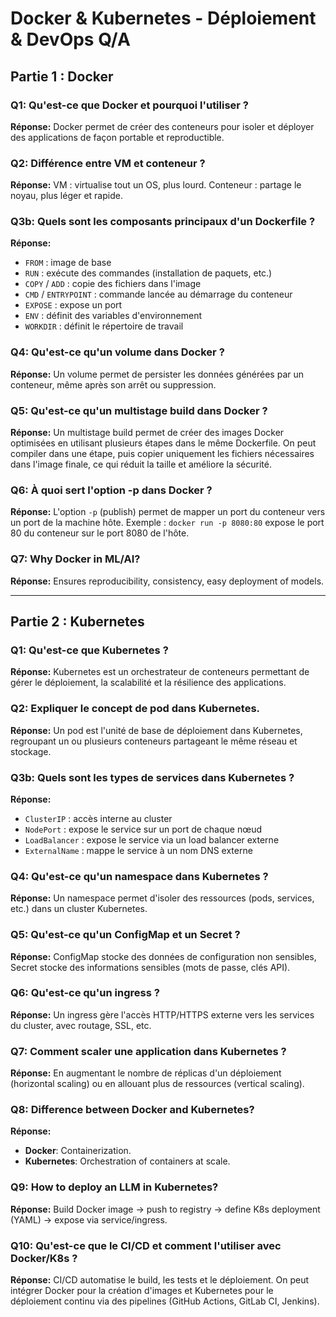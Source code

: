 
# Docker & Kubernetes - Déploiement & DevOps Q/A

## Partie 1 : Docker

### Q1: Qu'est-ce que Docker et pourquoi l'utiliser ?
**Réponse:**
Docker permet de créer des conteneurs pour isoler et déployer des applications de façon portable et reproductible.

### Q2: Différence entre VM et conteneur ?
**Réponse:**
VM : virtualise tout un OS, plus lourd. Conteneur : partage le noyau, plus léger et rapide.


### Q3b: Quels sont les composants principaux d'un Dockerfile ?
**Réponse:**
- `FROM` : image de base
- `RUN` : exécute des commandes (installation de paquets, etc.)
- `COPY` / `ADD` : copie des fichiers dans l'image
- `CMD` / `ENTRYPOINT` : commande lancée au démarrage du conteneur
- `EXPOSE` : expose un port
- `ENV` : définit des variables d'environnement
- `WORKDIR` : définit le répertoire de travail

### Q4: Qu'est-ce qu'un volume dans Docker ?
**Réponse:**
Un volume permet de persister les données générées par un conteneur, même après son arrêt ou suppression.

### Q5: Qu'est-ce qu'un multistage build dans Docker ?
**Réponse:**
Un multistage build permet de créer des images Docker optimisées en utilisant plusieurs étapes dans le même Dockerfile. On peut compiler dans une étape, puis copier uniquement les fichiers nécessaires dans l'image finale, ce qui réduit la taille et améliore la sécurité.

### Q6: À quoi sert l'option -p dans Docker ?
**Réponse:**
L'option `-p` (publish) permet de mapper un port du conteneur vers un port de la machine hôte. Exemple : `docker run -p 8080:80` expose le port 80 du conteneur sur le port 8080 de l'hôte.

### Q7: Why Docker in ML/AI?
**Réponse:**
Ensures reproducibility, consistency, easy deployment of models.

---

## Partie 2 : Kubernetes

### Q1: Qu'est-ce que Kubernetes ?
**Réponse:**
Kubernetes est un orchestrateur de conteneurs permettant de gérer le déploiement, la scalabilité et la résilience des applications.

### Q2: Expliquer le concept de pod dans Kubernetes.
**Réponse:**
Un pod est l'unité de base de déploiement dans Kubernetes, regroupant un ou plusieurs conteneurs partageant le même réseau et stockage.


### Q3b: Quels sont les types de services dans Kubernetes ?
**Réponse:**
- `ClusterIP` : accès interne au cluster
- `NodePort` : expose le service sur un port de chaque nœud
- `LoadBalancer` : expose le service via un load balancer externe
- `ExternalName` : mappe le service à un nom DNS externe

### Q4: Qu'est-ce qu'un namespace dans Kubernetes ?
**Réponse:**
Un namespace permet d'isoler des ressources (pods, services, etc.) dans un cluster Kubernetes.

### Q5: Qu'est-ce qu'un ConfigMap et un Secret ?
**Réponse:**
ConfigMap stocke des données de configuration non sensibles, Secret stocke des informations sensibles (mots de passe, clés API).

### Q6: Qu'est-ce qu'un ingress ?
**Réponse:**
Un ingress gère l'accès HTTP/HTTPS externe vers les services du cluster, avec routage, SSL, etc.

### Q7: Comment scaler une application dans Kubernetes ?
**Réponse:**
En augmentant le nombre de réplicas d'un déploiement (horizontal scaling) ou en allouant plus de ressources (vertical scaling).

### Q8: Difference between Docker and Kubernetes?
**Réponse:**
- **Docker**: Containerization.
- **Kubernetes**: Orchestration of containers at scale.

### Q9: How to deploy an LLM in Kubernetes?
**Réponse:**
Build Docker image → push to registry → define K8s deployment (YAML) → expose via service/ingress.

### Q10: Qu'est-ce que le CI/CD et comment l'utiliser avec Docker/K8s ?
**Réponse:**
CI/CD automatise le build, les tests et le déploiement. On peut intégrer Docker pour la création d'images et Kubernetes pour le déploiement continu via des pipelines (GitHub Actions, GitLab CI, Jenkins).